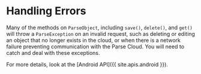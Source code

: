 # Handling Errors

Many of the methods on `ParseObject`, including `save()`, `delete()`, and `get()` will throw a `ParseException` on an invalid request, such as deleting or editing an object that no longer exists in the cloud, or when there is a network failure preventing communication with the Parse Cloud. You will need to catch and deal with these exceptions.

For more details, look at the [Android API]({{ site.apis.android }}).
